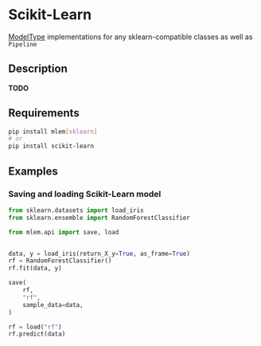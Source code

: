 # Scikit-Learn

[ModelType](/doc/user-guide/mlem-abcs#modeltype) implementations for any
sklearn-compatible classes as well as `Pipeline`

## Description

**TODO**

## Requirements

```bash
pip install mlem[sklearn]
# or
pip install scikit-learn
```

## Examples

### Saving and loading Scikit-Learn model

```python
from sklearn.datasets import load_iris
from sklearn.ensemble import RandomForestClassifier

from mlem.api import save, load


data, y = load_iris(return_X_y=True, as_frame=True)
rf = RandomForestClassifier()
rf.fit(data, y)

save(
    rf,
    "rf",
    sample_data=data,
)

rf = load("rf")
rf.predict(data)
```
